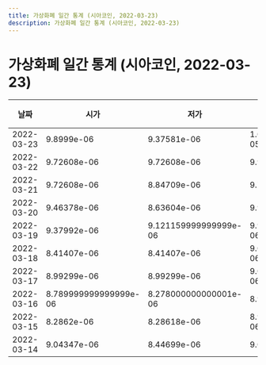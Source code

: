 ```yaml
---
title: 가상화폐 일간 통계 (시아코인, 2022-03-23)
description: 가상화폐 일간 통계 (시아코인, 2022-03-23)
---
```



가상화폐 일간 통계 (시아코인, 2022-03-23)
===

|날짜|시가|저가|고가|종가|비고|
|--|--|--|--|--|--|
|2022-03-23|9.8999e-06|9.37581e-06|1.0608599999999999e-05|1.0608599999999999e-05|    |
|2022-03-22|9.72608e-06|9.72608e-06|9.91451e-06|9.914289999999999e-06|    |
|2022-03-21|9.72608e-06|8.84709e-06|9.72608e-06|9.72608e-06|    |
|2022-03-20|9.46378e-06|8.63604e-06|9.911e-06|8.63604e-06|    |
|2022-03-19|9.37992e-06|9.121159999999999e-06|9.914289999999999e-06|9.91428e-06|    |
|2022-03-18|8.41407e-06|8.41407e-06|9.043290000000001e-06|9.043290000000001e-06|    |
|2022-03-17|8.99299e-06|8.99299e-06|9.043290000000001e-06|9.043290000000001e-06|    |
|2022-03-16|8.789999999999999e-06|8.278000000000001e-06|8.99988e-06|8.99299e-06|    |
|2022-03-15|8.2862e-06|8.28618e-06|8.999999999999999e-06|8.789999999999999e-06|    |
|2022-03-14|9.04347e-06|8.44699e-06|9.04347e-06|8.44699e-06|    |
